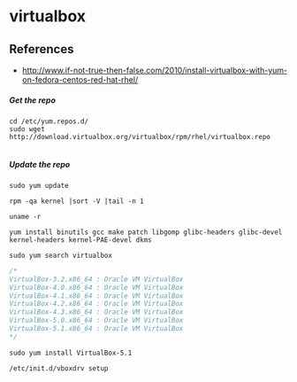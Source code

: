 # virtualbox

## References
* http://www.if-not-true-then-false.com/2010/install-virtualbox-with-yum-on-fedora-centos-red-hat-rhel/

##### Get the repo
```
cd /etc/yum.repos.d/ 
sudo wget http://download.virtualbox.org/virtualbox/rpm/rhel/virtualbox.repo
 
```
##### Update the repo
```
sudo yum update
```

```
rpm -qa kernel |sort -V |tail -n 1
 
uname -r
```

```
yum install binutils gcc make patch libgomp glibc-headers glibc-devel kernel-headers kernel-PAE-devel dkms
```

```
sudo yum search virtualbox
```
```c
/*
VirtualBox-3.2.x86_64 : Oracle VM VirtualBox
VirtualBox-4.0.x86_64 : Oracle VM VirtualBox
VirtualBox-4.1.x86_64 : Oracle VM VirtualBox
VirtualBox-4.2.x86_64 : Oracle VM VirtualBox
VirtualBox-4.3.x86_64 : Oracle VM VirtualBox
VirtualBox-5.0.x86_64 : Oracle VM VirtualBox
VirtualBox-5.1.x86_64 : Oracle VM VirtualBox
*/
```
```
sudo yum install VirtualBox-5.1
```

```
/etc/init.d/vboxdrv setup
```
